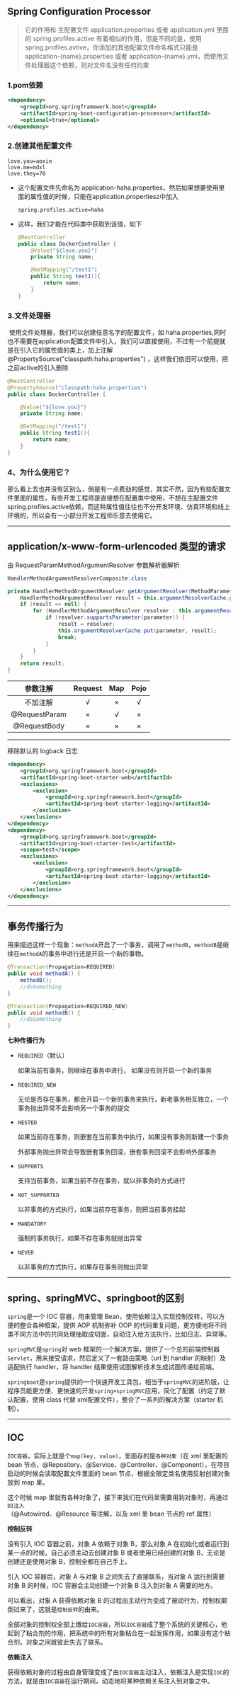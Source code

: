 ## Spring Configuration Processor

>   它的作用和 主配置文件 application.properties 或者 application.yml 里面的 spring.profiles.active 有着相似的作用，但是不同的是，使用 spring.profiles.avtive，你添加的其他配置文件命名格式只能是 application-{name}.properties 或者 application-{name}.yml，而使用文件处理器这个依赖，则对文件名没有任何约束

### 1.pom依赖

```xml
<dependency>
    <groupId>org.springframework.boot</groupId>
    <artifactId>spring-boot-configuration-processor</artifactId>
    <optional>true</optional>
</dependency>
```

### 2.创建其他配置文件

```properties
love.you=aoxin
love.me=mdxl
love.they=78
```

- 这个配置文件先命名为 application-haha.properties，然后如果想要使用里面的属性值的时候，只能在application.propertiesz中加入

  ```properties
  spring.profiles.active=haha
  ```

- 这样，我们才能在代码类中获取到该值，如下

  ```java
  @RestController
  public class DockerController {
      @Value("${love.you}")
      private String name;
  
      @GetMapping("/test1")
      public String test1(){
          return name;
      }
  }
  ```

### 3.文件处理器

​    使用文件处理器，我们可以创建任意名字的配置文件，如 haha.properties,同时也不需要在application配置文件中引入，我们可以直接使用，不过有一个前提就是在引入它的属性值的类上，加上注解 @PropertySource("classpath:haha.properties") ，这样我们依旧可以使用，把之前active的引入删除

```java
@RestController
@PropertySource("classpath:haha.properties")
public class DockerController {

    @Value("${love.you}")
    private String name;

    @GetMapping("/test1")
    public String test1(){
        return name;
    }
}
```

### 4、为什么使用它？

​    那么看上去也并没有区别么，倒是有一点费劲的感觉，其实不然，因为有些配置文件里面的属性，有些开发工程师是直接想在配置类中使用，不想在主配置文件spring.profiles.active依赖，而这种属性值往往也不分开发环境、仿真环境和线上环境的，所以会有一小部分开发工程师乐意去使用它。

---

## application/x-www-form-urlencoded 类型的请求

由 RequestParamMethodArgumentResolver 参数解析器解析

```java
HandlerMethodArgumentResolverComposite.class

private HandlerMethodArgumentResolver getArgumentResolver(MethodParameter parameter) {
    HandlerMethodArgumentResolver result = this.argumentResolverCache.get(parameter);
    if (result == null) {
        for (HandlerMethodArgumentResolver resolver : this.argumentResolvers) {
            if (resolver.supportsParameter(parameter)) {
                result = resolver;
                this.argumentResolverCache.put(parameter, result);
                break;
            }
        }
    }
    return result;
}
```

|   参数注解    | Request | Map  | Pojo |
| :-----------: | :-----: | :--: | :--: |
|   不加注解    |    √    |  ×   |  √   |
| @RequestParam |    ×    |  √   |  ×   |
| @RequestBody  |    ×    |  ×   |  ×   |

---

移除默认的 logback 日志

```xml
<dependency>
    <groupId>org.springframework.boot</groupId>
    <artifactId>spring-boot-starter-web</artifactId>
    <exclusions>
        <exclusion>
            <groupId>org.springframework.boot</groupId>
            <artifactId>spring-boot-starter-logging</artifactId>
        </exclusion>
    </exclusions>
</dependency>
<dependency>
    <groupId>org.springframework.boot</groupId>
    <artifactId>spring-boot-starter-test</artifactId>
    <scope>test</scope>
    <exclusions>
        <exclusion>
            <groupId>org.springframework.boot</groupId>
            <artifactId>spring-boot-starter-logging</artifactId>
        </exclusion>
    </exclusions>
</dependency>
```

---

## 事务传播行为

用来描述这样一个现象：`methodA`开启了一个事务，调用了`methodB`，`methodB`是继续在`methodA`的事务中进行还是开启一个新的事物。

```java
@Transaction(Propagation=REQUIRED)
public void methodA() {
    methodB();
    //doSomething
}

@Transaction(Propagation=REQUIRED_NEW)
public void methodB() {
    //doSomething
}
```

**七种传播行为**

- `REQUIRED`（默认）

  如果当前有事务，则继续在事务中进行， 如果没有则开启一个新的事务

- `REQUIRED_NEW`

  无论是否存在事务，都会开启一个新的事务来执行，新老事务相互独立，一个事务抛出异常不会影响另一个事务的提交

- `NESTED`

  如果当前存在事务，则嵌套在当前事务中执行，如果没有事务则新建一个事务

  外部事务抛出异常会导致嵌套事务回滚，嵌套事务回滚不会影响外部事务

- `SUPPORTS`

  支持当前事务，如果当前不存在事务，就以非事务的方式进行

- `NOT_SUPPORTED`

  以非事务的方式执行，如果当前存在事务，则把当前事务挂起

- `MANDATORY`

  强制的事务执行，如果不存在事务就抛出异常

- `NEVER`

  以非事务的方式执行，如果存在事务则抛出异常

---

## spring、springMVC、springboot的区别

`spring`是一个 IOC 容器，用来管理 Bean，使用依赖注入实现控制反转，可以方便的整合各种框架，提供 AOP 机制弥补 OOP 的代码重复问题，更方便地将不同类不同方法中的共同处理抽取成切面，自动注入给方法执行，比如日志、异常等。

`springMVC`是`spring`对 web 框架的一个解决方案，提供了一个总的前端控制器`Servlet`，用来接受请求，然后定义了一套路由策略（url 到 handler 的映射）及适配执行 handler，将 handler 结果使用试图解析技术生成试图传递给前端。

`springboot`是`spring`提供的一个快速开发工具包，相当于`springMVC`的进阶版，让程序员能更方便、更快速的开发`spring+springMVC`应用，简化了配置（约定了默认配置，使用 class 代替 xml配置文件），整合了一系列的解决方案（starter 机制）。

---

## IOC

`IOC容器`，实际上就是个`map(key, value)`，里面存的是`各种对象`（在 xml 里配置的 bean 节点、@Repository、@Service、@Controller、@Component），在项目启动的时候会读取配置文件里面的 bean 节点，根据全限定类名使用反射创建对象放到 map 里。

这个时候 map 里就有各种对象了，接下来我们在代码里需要用到对象时，再通过`DI注入`（@Autowired、@Resource 等注解，以及 xml 里 bean 节点的 ref 属性）

**控制反转**

没有引入 IOC 容器之前，对象 A 依赖于对象 B，那么对象 A 在初始化或者运行到某一点的时候，自己必须主动去创建对象 B 或者使用已经创建的对象 B，无论是创建还是使用对象 B，控制全都在自己手上。

引入 IOC 容器后，对象 A 与对象 B 之间失去了直接联系，当对象 A 运行到需要对象 B 的时候，IOC 容器会主动创建一个对象 B 注入到对象 A 需要的地方。

可以看出，对象 A 获得依赖对象 B 的过程由主动行为变成了被动行为，控制权颠倒过来了，这就是`控制反转`的由来。

全部对象的控制权全部上缴给`IOC容器`，所以`IOC容器`成了整个系统的关键核心，他起到了粘合剂的作用，把系统中的所有对象粘合在一起发挥作用，如果没有这个粘合剂，对象之间就彼此失去了联系。

**依赖注入**

获得依赖对象的过程由自身管理变成了由`IOC容器`主动注入，依赖注入是实现`IOC`的方法，就是由`IOC容器`在运行期间，动态地将某种依赖关系注入到对象之中。
